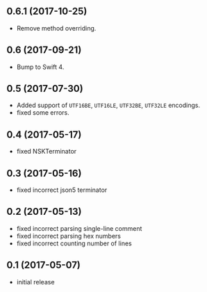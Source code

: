 ## 0.6.1 (2017-10-25)
- Remove method overriding.

## 0.6 (2017-09-21)
- Bump to Swift 4.

## 0.5 (2017-07-30)

- Added support of `UTF16BE`, `UTF16LE`, `UTF32BE`, `UTF32LE` encodings.
- fixed some errors.

## 0.4 (2017-05-17)

- fixed NSKTerminator

## 0.3 (2017-05-16)

- fixed incorrect json5 terminator

## 0.2 (2017-05-13)

- fixed incorrect parsing single-line comment
- fixed incorrect parsing hex numbers
- fixed incorrect counting number of lines

## 0.1 (2017-05-07)

- initial release
